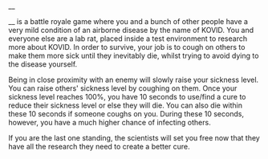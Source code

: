 __

__ is a battle royale game where you and a bunch of other people have a very mild condition 
of an airborne disease by the name of KOVID. You and everyone else are a lab rat, placed
inside a test environment to research more about KOVID. In order to survive, your job is to 
cough on others to make them more sick until they inevitably die, whilst trying to avoid dying 
to the disease yourself. 

Being in close proximity with an enemy will slowly raise your sickness level. You can raise
others' sickness level by coughing on them. Once your sickness level reaches 100%, 
you have 10 seconds to use/find a cure to reduce their sickness level or else they will die.
You can also die within these 10 seconds if someone coughs on you. During these 10 seconds, 
however, you have a much higher chance of infecting others.

If you are the last one standing, the scientists will set you free now that they have all
the research they need to create a better cure.

